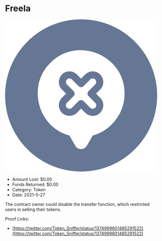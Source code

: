 # Freela
![Freela](/rektimages/Freela.png)
- Amount Lost: $0.00
- Funds Returned: $0.00
- Category: Token
- Date: 2021-5-27

The contract owner could disable the transfer function, which restricted users in selling their tokens.


Proof Links:
- [https://twitter.com/Token_Sniffer/status/1374999601485291522](https://twitter.com/Token_Sniffer/status/1374999601485291522)


